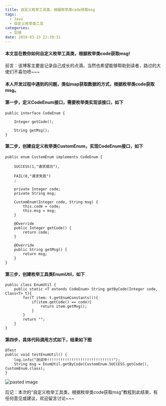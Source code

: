 ```yaml
---
title: 自定义枚举工具类，根据枚举类code获取msg
tags:
  - Java
  - 自定义枚举类工具
categories:
  - 后端
date: 2019-03-15 22:39:31
---
```

#### 本文旨在教你如何自定义枚举工具类，根据枚举类code获取msg!

前言：该博客主要是记录自己成长的点滴，当然也希望能够帮助到读者，路过的大佬们不喜勿喷~~~
<!-- more -->
#### 本人开发过程中遇到的问题，类似map获取数据的方式，根据枚举类code获取msg。

#### 第一步，定义CodeEnum接口，需要枚举类实现该接口，如下
```
public interface CodeEnum {

    Integer getCode();

    String getMsg();
}
```

#### 第二步，创建自定义枚举类CustomEnum，实现CodeEnum接口，如下
```
public enum CustomEnum implements CodeEnum {
    
    SUCCESS(1,"请求成功"),
    
    FAIL(0,"请求失败")
    ;

    private Integer code;
    private String msg;

    CustomEnum(Integer code, String msg) {
        this.code = code;
        this.msg = msg;
    }

    @Override
    public Integer getCode() {
        return code;
    }

    @Override
    public String getMsg() {
        return msg;
    }
}
```

#### 第三步，创建枚举工具类EnumUtil，如下
```
public class EnumUtil {
    public static <T extends CodeEnum> String getByCode(Integer code, Class<T> t){
        for(T item: t.getEnumConstants()){
            if(item.getCode() == code){
                return item.getMsg();
            }
        }
        return "";
    }
}
```

#### 第四步，具体代码调用方式如下，结果如下图
```
@Test
public void testEnumUtil() {
    log.info("测试中!!!!!!!!!!!!!!!!!!!!!!!!!!!!!!");
    String msg = EnumUtil.getByCode(CustomEnum.SUCCESS.getCode(), CustomEnum.class);
}
```

![pasted image](/images/pasted-44.png)

后记：本次的“自定义枚举工具类，根据枚举类code获取msg”教程到此结束，有任何意见或建议，欢迎留言讨论~~~
